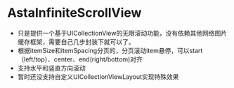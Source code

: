 # AstaInfiniteScrollView   
* 只是提供一个基于UICollectionView的无限滚动功能，没有依赖其他网络图片缓存框架，需要自己几步封装下就可以了。   
* 根据itemSize和itemSpacing分页的，分页滚动item悬停，可以start（left/top）、center、end(right/bottom)对齐
* 支持水平和竖直方向滚动
* 暂时还没支持自定义UICollectionViewLayout实现特殊效果
